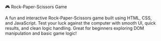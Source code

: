 
🎮 Rock-Paper-Scissors Game


A fun and interactive Rock-Paper-Scissors game built using HTML, CSS, and JavaScript.
Test your luck against the computer with smooth UI, quick results, and clean logic handling. Great for beginners exploring DOM manipulation and basic game logic!
